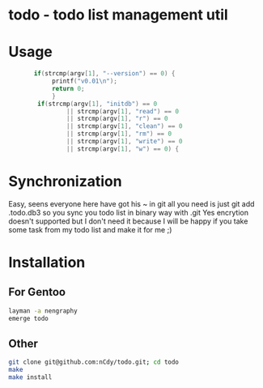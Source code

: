 todo - todo list management util
================================

Usage
=====

```c
       if(strcmp(argv[1], "--version") == 0) {
            printf("v0.01\n");
            return 0;
            }
        if(strcmp(argv[1], "initdb") == 0
                || strcmp(argv[1], "read") == 0
                || strcmp(argv[1], "r") == 0
                || strcmp(argv[1], "clean") == 0
                || strcmp(argv[1], "rm") == 0
                || strcmp(argv[1], "write") == 0
                || strcmp(argv[1], "w") == 0) {
```

Synchronization
===============

Easy, seens everyone here have got his ~ in git all you need is just
git add .todo.db3 so you sync you todo list in binary way with .git
Yes encrytion doesn't supported but I don't need it because I will be
happy if you take some task from my todo list and make it for me ;)

Installation
============

For Gentoo
----------
```bash
layman -a nengraphy
emerge todo
```

Other
---------
```bash
git clone git@github.com:nCdy/todo.git; cd todo
make
make install
```
